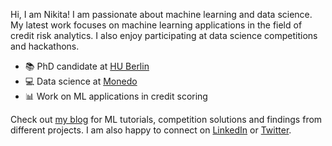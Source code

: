 Hi, I am Nikita! I am passionate about machine learning and data science. My latest work focuses on machine learning applications in the field of credit risk analytics. I also enjoy participating at data science competitions and hackathons.

- 📚 PhD candidate at [HU Berlin](https://www.wiwi.hu-berlin.de/en/Professorships/bwl/wi/personen-en/nikita-kozodoi-m-sc/nikita-kozodoi-m-sc)
- 💻 Data science at [Monedo](https://www.monedo.com)
- 📊 Work on ML applications in credit scoring

Check out [my blog](https://kozodoi.github.io/blog/) for ML tutorials, competition solutions and findings from different projects. I am also happy to connect on [LinkedIn](https://www.linkedin.com/in/kozodoi/) or [Twitter](https://twitter.com/n_kozodoi).
